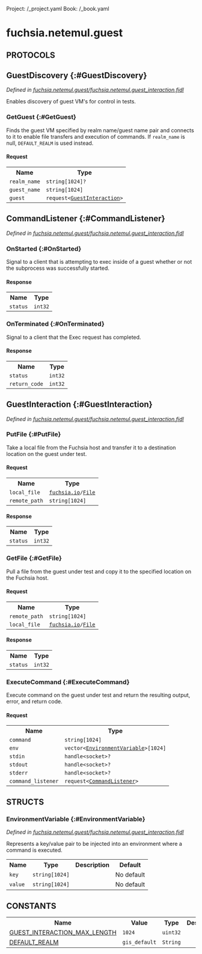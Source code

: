 Project: /_project.yaml
Book: /_book.yaml

# fuchsia.netemul.guest


## **PROTOCOLS**

## GuestDiscovery {:#GuestDiscovery}
*Defined in [fuchsia.netemul.guest/fuchsia.netemul.guest_interaction.fidl](https://fuchsia.googlesource.com/fuchsia/+/master/src/virtualization/lib/guest_interaction/fidl/fuchsia.netemul.guest_interaction.fidl#15)*

 Enables discovery of guest VM's for control in tests.

### GetGuest {:#GetGuest}

 Finds the guest VM specified by realm name/guest name pair and connects to it to enable
 file transfers and execution of commands.  If `realm_name` is null, `DEFAULT_REALM` is
 used instead.

#### Request
<table>
    <tr><th>Name</th><th>Type</th></tr>
    <tr>
            <td><code>realm_name</code></td>
            <td>
                <code>string[1024]?</code>
            </td>
        </tr><tr>
            <td><code>guest_name</code></td>
            <td>
                <code>string[1024]</code>
            </td>
        </tr><tr>
            <td><code>guest</code></td>
            <td>
                <code>request&lt;<a class='link' href='#GuestInteraction'>GuestInteraction</a>&gt;</code>
            </td>
        </tr></table>



## CommandListener {:#CommandListener}
*Defined in [fuchsia.netemul.guest/fuchsia.netemul.guest_interaction.fidl](https://fuchsia.googlesource.com/fuchsia/+/master/src/virtualization/lib/guest_interaction/fidl/fuchsia.netemul.guest_interaction.fidl#30)*


### OnStarted {:#OnStarted}

 Signal to a client that is attempting to exec inside of a guest whether
 or not the subprocess was successfully started.



#### Response
<table>
    <tr><th>Name</th><th>Type</th></tr>
    <tr>
            <td><code>status</code></td>
            <td>
                <code>int32</code>
            </td>
        </tr></table>

### OnTerminated {:#OnTerminated}

 Signal to a client that the Exec request has completed.



#### Response
<table>
    <tr><th>Name</th><th>Type</th></tr>
    <tr>
            <td><code>status</code></td>
            <td>
                <code>int32</code>
            </td>
        </tr><tr>
            <td><code>return_code</code></td>
            <td>
                <code>int32</code>
            </td>
        </tr></table>

## GuestInteraction {:#GuestInteraction}
*Defined in [fuchsia.netemul.guest/fuchsia.netemul.guest_interaction.fidl](https://fuchsia.googlesource.com/fuchsia/+/master/src/virtualization/lib/guest_interaction/fidl/fuchsia.netemul.guest_interaction.fidl#39)*


### PutFile {:#PutFile}

 Take a local file from the Fuchsia host and transfer it to a destination
 location on the guest under test.

#### Request
<table>
    <tr><th>Name</th><th>Type</th></tr>
    <tr>
            <td><code>local_file</code></td>
            <td>
                <code><a class='link' href='../fuchsia.io/index.html'>fuchsia.io</a>/<a class='link' href='../fuchsia.io/index.html#File'>File</a></code>
            </td>
        </tr><tr>
            <td><code>remote_path</code></td>
            <td>
                <code>string[1024]</code>
            </td>
        </tr></table>


#### Response
<table>
    <tr><th>Name</th><th>Type</th></tr>
    <tr>
            <td><code>status</code></td>
            <td>
                <code>int32</code>
            </td>
        </tr></table>

### GetFile {:#GetFile}

 Pull a file from the guest under test and copy it to the specified
 location on the Fuchsia host.

#### Request
<table>
    <tr><th>Name</th><th>Type</th></tr>
    <tr>
            <td><code>remote_path</code></td>
            <td>
                <code>string[1024]</code>
            </td>
        </tr><tr>
            <td><code>local_file</code></td>
            <td>
                <code><a class='link' href='../fuchsia.io/index.html'>fuchsia.io</a>/<a class='link' href='../fuchsia.io/index.html#File'>File</a></code>
            </td>
        </tr></table>


#### Response
<table>
    <tr><th>Name</th><th>Type</th></tr>
    <tr>
            <td><code>status</code></td>
            <td>
                <code>int32</code>
            </td>
        </tr></table>

### ExecuteCommand {:#ExecuteCommand}

 Execute command on the guest under test and return the resulting output,
 error, and return code.

#### Request
<table>
    <tr><th>Name</th><th>Type</th></tr>
    <tr>
            <td><code>command</code></td>
            <td>
                <code>string[1024]</code>
            </td>
        </tr><tr>
            <td><code>env</code></td>
            <td>
                <code>vector&lt;<a class='link' href='#EnvironmentVariable'>EnvironmentVariable</a>&gt;[1024]</code>
            </td>
        </tr><tr>
            <td><code>stdin</code></td>
            <td>
                <code>handle&lt;socket&gt;?</code>
            </td>
        </tr><tr>
            <td><code>stdout</code></td>
            <td>
                <code>handle&lt;socket&gt;?</code>
            </td>
        </tr><tr>
            <td><code>stderr</code></td>
            <td>
                <code>handle&lt;socket&gt;?</code>
            </td>
        </tr><tr>
            <td><code>command_listener</code></td>
            <td>
                <code>request&lt;<a class='link' href='#CommandListener'>CommandListener</a>&gt;</code>
            </td>
        </tr></table>





## **STRUCTS**

### EnvironmentVariable {:#EnvironmentVariable}
*Defined in [fuchsia.netemul.guest/fuchsia.netemul.guest_interaction.fidl](https://fuchsia.googlesource.com/fuchsia/+/master/src/virtualization/lib/guest_interaction/fidl/fuchsia.netemul.guest_interaction.fidl#25)*



 Represents a key/value pair to be injected into an environment where a command is executed.


<table>
    <tr><th>Name</th><th>Type</th><th>Description</th><th>Default</th></tr><tr>
            <td><code>key</code></td>
            <td>
                <code>string[1024]</code>
            </td>
            <td></td>
            <td>No default</td>
        </tr><tr>
            <td><code>value</code></td>
            <td>
                <code>string[1024]</code>
            </td>
            <td></td>
            <td>No default</td>
        </tr>
</table>













## **CONSTANTS**

<table>
    <tr><th>Name</th><th>Value</th><th>Type</th><th>Description</th></tr><tr>
            <td><a href="https://fuchsia.googlesource.com/fuchsia/+/master/src/virtualization/lib/guest_interaction/fidl/fuchsia.netemul.guest_interaction.fidl#10">GUEST_INTERACTION_MAX_LENGTH</a></td>
            <td>
                    <code>1024</code>
                </td>
                <td><code>uint32</code></td>
            <td></td>
        </tr>
    <tr>
            <td><a href="https://fuchsia.googlesource.com/fuchsia/+/master/src/virtualization/lib/guest_interaction/fidl/fuchsia.netemul.guest_interaction.fidl#11">DEFAULT_REALM</a></td>
            <td><code>gis_default</code></td>
                    <td><code>String</code></td>
            <td></td>
        </tr>
    
</table>


